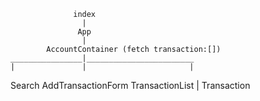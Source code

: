                   index
                    |
                   App
                    |
            AccountContainer (fetch transaction:[])
    ________________|________________________
    |               |                       |
Search      AddTransactionForm      TransactionList
                                            |
                                        Transaction